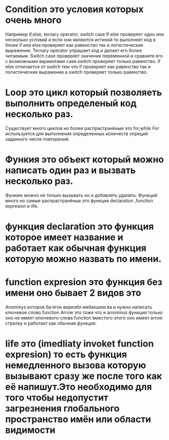 # Condition это условия которых очень много
Например if,else, ternary operator, switch case
If else  проверяет одно или несколько условий и если они являются истиной то выполняет код в блоке if  или else.проверяет как равенство так и логистические выражение.
Ternary operator упрашает код и делает его более читаемым.
Switch case проверяет значение переменной и сравните его с возможными вариантами case.switch проверяет только равенство.
If else отличается от switch тем что if проверяет как равенство так и логистические выражение.а switch проверяет только равенство.


# Loop это цикл который позволяеть выполнить определеный код несколько раз.
Существует много циклов но более распрастранёные это for,while
 For используется для выполнения определенных количеств опреций заданного числа повторений.


# Функия это объект который можно написать один раз и вызвать несколько раз.
 Функию можно не только вызывать но и добавлять удалять.
 Функций много но самые распрастранёные это функция declaration ,function expresion и iife.
# функция declaration это функция которое имеет название и работает как обычная функция которую можно назвать по имени.
# function expresion это функция без имени оно бывает 2 видов это
 Anonimys которое ба ягон вериэбл мебахшем ва и нужно написать ключевое слово function
 Arrow это тоже что и anonimus функция только оно не имеет ключевого слова function вместого этого оно имеет arrow стрелку и работает как обычная функция.
# Iife это (imedliaty invoket function expresion) то есть функция немедленного вызова которую вызывают сразу же после того как её напишут.Это необходимо для того чтобы недопустит загрезнения глобального пространство имён или области видимости